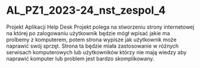 # AL_PZ1_2023-24_nst_zespol_4
Projekt Aplikacji Help Desk
Projekt polega na stworzeniu strony internetowej na której po zalogowaniu użytkownik będzie mógł wpisać jakie ma prolbemy z komputerem, potem strona wypisze jak użytkownik może naprawić swój sprzęt.
Strona ta będzie miała zastosowanie w różnych serwisach komputerowych lub użytkowników którzy nie mają wiedzy aby naprawić komputer lub problem jest bardzo skomplikowany.
